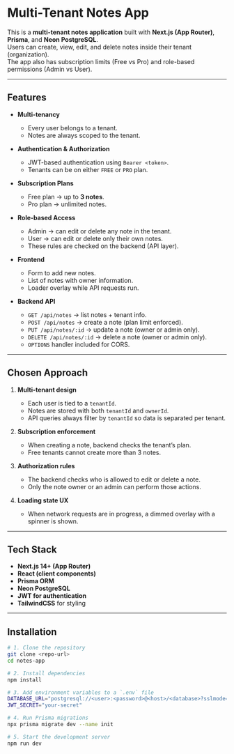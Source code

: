 # Multi-Tenant Notes App

This is a **multi-tenant notes application** built with **Next.js (App Router)**, **Prisma**, and **Neon PostgreSQL**.  
Users can create, view, edit, and delete notes inside their tenant (organization).  
The app also has subscription limits (Free vs Pro) and role-based permissions (Admin vs User).

---

## Features

- **Multi-tenancy**
  - Every user belongs to a tenant.
  - Notes are always scoped to the tenant.

- **Authentication & Authorization**
  - JWT-based authentication using `Bearer <token>`.
  - Tenants can be on either `FREE` or `PRO` plan.

- **Subscription Plans**
  - Free plan → up to **3 notes**.
  - Pro plan → unlimited notes.

- **Role-based Access**
  - Admin → can edit or delete any note in the tenant.
  - User → can edit or delete only their own notes.
  - These rules are checked on the backend (API layer).

- **Frontend**
  - Form to add new notes.
  - List of notes with owner information.
  - Loader overlay while API requests run.

- **Backend API**
  - `GET /api/notes` → list notes + tenant info.
  - `POST /api/notes` → create a note (plan limit enforced).
  - `PUT /api/notes/:id` → update a note (owner or admin only).
  - `DELETE /api/notes/:id` → delete a note (owner or admin only).
  - `OPTIONS` handler included for CORS.

---

## Chosen Approach

1. **Multi-tenant design**  
   - Each user is tied to a `tenantId`.  
   - Notes are stored with both `tenantId` and `ownerId`.  
   - API queries always filter by `tenantId` so data is separated per tenant.  

2. **Subscription enforcement**  
   - When creating a note, backend checks the tenant’s plan.  
   - Free tenants cannot create more than 3 notes.  

3. **Authorization rules**  
   - The backend checks who is allowed to edit or delete a note.  
   - Only the note owner or an admin can perform those actions.  

4. **Loading state UX**  
   - When network requests are in progress, a dimmed overlay with a spinner is shown.  

---

## Tech Stack

- **Next.js 14+ (App Router)**
- **React (client components)**
- **Prisma ORM**
- **Neon PostgreSQL**
- **JWT for authentication**
- **TailwindCSS** for styling

---

## Installation

```bash
# 1. Clone the repository
git clone <repo-url>
cd notes-app

# 2. Install dependencies
npm install

# 3. Add environment variables to a `.env` file
DATABASE_URL="postgresql://<user>:<password>@<host>/<database>?sslmode=require"
JWT_SECRET="your-secret"

# 4. Run Prisma migrations
npx prisma migrate dev --name init

# 5. Start the development server
npm run dev

